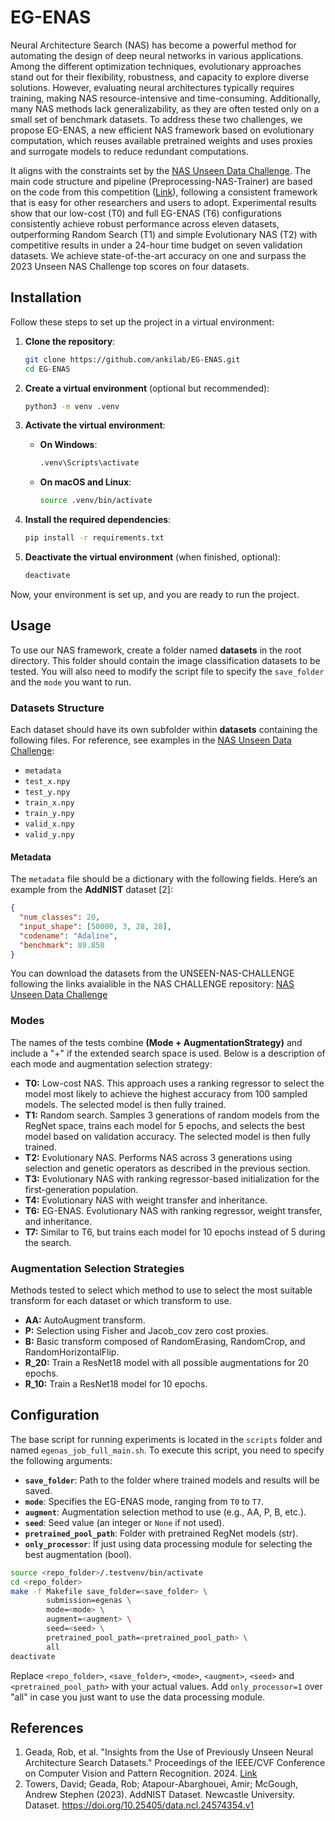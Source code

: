 # EG-ENAS
Neural Architecture Search (NAS) has become a powerful method for automating the design of deep neural networks in various applications. Among the different optimization techniques, evolutionary approaches stand out for their flexibility, robustness, and capacity to explore diverse solutions. However, evaluating neural architectures typically requires training, making NAS resource-intensive and time-consuming. Additionally, many NAS methods lack generalizability, as they are often tested only on a small set of benchmark datasets. To address these two challenges, we propose EG-ENAS, a new efficient NAS framework based on evolutionary computation, which reuses available pretrained weights and uses proxies and surrogate models to reduce redundant computations.

It aligns with the constraints set by the [NAS Unseen Data Challenge](https://github.com/Towers-D/NAS-Unseen-Datasets). The main code structure and pipeline (Preprocessing-NAS-Trainer) are based on the code from this competition ([Link](https://github.com/Towers-D/NAS-Comp-Starter-Kit)), following a consistent framework that is easy for other researchers and users to adopt. Experimental results show that our low-cost (T0) and full EG-ENAS (T6) configurations consistently achieve robust performance across eleven datasets, outperforming Random Search (T1) and simple Evolutionary NAS (T2) with competitive results in under a 24-hour time budget on seven validation datasets. We achieve state-of-the-art accuracy on one and surpass the 2023 Unseen NAS Challenge top scores on four datasets.

<!--![Figure 1: Model Architecture](images/relative_scores_b.png)

*Figure 1: Total Relative score versus time in hours for each study on seven validation datasets and four test datasets*-->

## Installation
Follow these steps to set up the project in a virtual environment:

1. **Clone the repository**:
   ```bash
   git clone https://github.com/ankilab/EG-ENAS.git
   cd EG-ENAS
   ```

2. **Create a virtual environment** (optional but recommended):
   ```bash
   python3 -m venv .venv
   ```

3. **Activate the virtual environment**:
   - **On Windows**:
     ```bash
     .venv\Scripts\activate
     ```
   - **On macOS and Linux**:
     ```bash
     source .venv/bin/activate
     ```

4. **Install the required dependencies**:
   ```bash
   pip install -r requirements.txt
   ```

5. **Deactivate the virtual environment** (when finished, optional):
   ```bash
   deactivate
   ```

Now, your environment is set up, and you are ready to run the project.

## Usage 

To use our NAS framework, create a folder named **datasets** in the root directory. This folder should contain the image classification datasets to be tested. You will also need to modify the script file to specify the `save_folder` and the `mode` you want to run.

### Datasets Structure

Each dataset should have its own subfolder within **datasets** containing the following files. For reference, see examples in the [NAS Unseen Data Challenge](https://github.com/Towers-D/NAS-Unseen-Datasets):

- `metadata`
- `test_x.npy`
- `test_y.npy`
- `train_x.npy`
- `train_y.npy`
- `valid_x.npy`
- `valid_y.npy`

#### Metadata

The `metadata` file should be a dictionary with the following fields. Here’s an example from the **AddNIST** dataset [2]:

```json
{
  "num_classes": 20,
  "input_shape": [50000, 3, 28, 28],
  "codename": "Adaline",
  "benchmark": 89.850
}
```
You can download the datasets from the UNSEEN-NAS-CHALLENGE following the links avaialible in the NAS CHALLENGE repository:
[NAS Unseen Data Challenge](https://github.com/Towers-D/NAS-Unseen-Datasets)

### Modes
The names of the tests combine **(Mode + AugmentationStrategy)** and include a "+" if the extended search space is used. Below is a description of each mode and augmentation selection strategy:

- **T0:** Low-cost NAS. This approach uses a ranking regressor to select the model most likely to achieve the highest accuracy from 100 sampled models. The selected model is then fully trained.
- **T1:** Random search. Samples 3 generations of random models from the RegNet space, trains each model for 5 epochs, and selects the best model based on validation accuracy. The selected model is then fully trained.
- **T2:** Evolutionary NAS. Performs NAS across 3 generations using selection and genetic operators as described in the previous section.
- **T3:** Evolutionary NAS with ranking regressor-based initialization for the first-generation population.
- **T4:** Evolutionary NAS with weight transfer and inheritance.
- **T6:** EG-ENAS. Evolutionary NAS with ranking regressor, weight transfer, and inheritance.
- **T7:** Similar to T6, but trains each model for 10 epochs instead of 5 during the search.

### Augmentation Selection Strategies
Methods tested to select which method to use to select the most suitable transform for each dataset or which transform to use.

- **AA:** AutoAugment transform.
- **P:** Selection using Fisher and Jacob_cov zero cost proxies.
- **B:** Basic transform composed of RandomErasing, RandomCrop, and RandomHorizontalFlip.
- **R_20:** Train a ResNet18 model with all possible augmentations for 20 epochs.
- **R_10:** Train a ResNet18 model for 10 epochs.


## Configuration
The base script for running experiments is located in the `scripts` folder and named `egenas_job_full_main.sh`. To execute this script, you need to specify the following arguments:

- **`save_folder`**: Path to the folder where trained models and results will be saved.
- **`mode`**: Specifies the EG-ENAS mode, ranging from `T0` to `T7`.
- **`augment`**: Augmentation selection method to use (e.g., AA, P, B, etc.).
- **`seed`**: Seed value (an integer or `None` if not used).
- **`pretrained_pool_path`**: Folder with pretrained RegNet models (str).
- **`only_processor`**: If just using data processing module for selecting the best augmentation (bool).

```bash
source <repo_folder>/.testvenv/bin/activate
cd <repo_folder>
make -f Makefile save_folder=<save_folder> \
        submission=egenas \
        mode=<mode> \
        augment=<augment> \
        seed=<seed> \
        pretrained_pool_path=<pretrained_pool_path> \
        all
deactivate
```

Replace `<repo_folder>`, `<save_folder>`, `<mode>`, `<augment>`, `<seed>` and `<pretrained_pool_path>` with your actual values. Add `only_processor=1` over "all" in case you just want to use the data processing module. 

<!-- ## Contact

 If you have any questions or need access to the ranking regressor models for the initial generation's population, as well as the pre-trained pool for initializing model weights, please feel free to reach out.

📧 [mateo.avila@fau.de](mailto:mateo.avila@fau.de) -->

## References

1. Geada, Rob, et al. "Insights from the Use of Previously Unseen Neural Architecture Search Datasets." Proceedings of the IEEE/CVF Conference on Computer Vision and Pattern Recognition. 2024. [Link](https://arxiv.org/abs/2404.02189)
2. Towers, David; Geada, Rob; Atapour-Abarghouei, Amir; McGough, Andrew Stephen (2023). AddNIST Dataset. Newcastle University. Dataset. https://doi.org/10.25405/data.ncl.24574354.v1